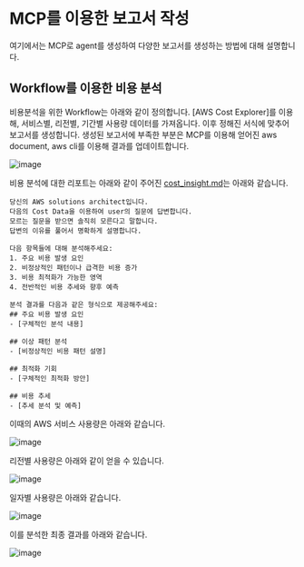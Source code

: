 # MCP를 이용한 보고서 작성

여기에서는 MCP로 agent를 생성하여 다양한 보고서를 생성하는 방법에 대해 설명합니다.

## Workflow를 이용한 비용 분석

비용분석을 위한 Workflow는 아래와 같이 정의합니다. [AWS Cost Explorer]를 이용해, 서비스별, 리전별, 기간별 사용량 데이터를 가져옵니다. 이후 정해진 서식에 맞추어 보고서를 생성합니다. 생성된 보고서에 부족한 부분은 MCP를 이용해 얻어진 aws document, aws cli를 이용해 결과를 업데이트합니다.

![image](https://github.com/user-attachments/assets/6851465d-1365-4b50-b873-eab2538bf552)

비용 분석에 대한 리포트는 아래와 같이 주어진 [cost_insight.md](./application/aws_cost/cost_insight.md)는 아래와 같습니다.

```text
당신의 AWS solutions architect입니다.
다음의 Cost Data을 이용하여 user의 질문에 답변합니다.
모르는 질문을 받으면 솔직히 모른다고 말합니다.
답변의 이유를 풀어서 명확하게 설명합니다.

다음 항목들에 대해 분석해주세요:
1. 주요 비용 발생 요인
2. 비정상적인 패턴이나 급격한 비용 증가
3. 비용 최적화가 가능한 영역
4. 전반적인 비용 추세와 향후 예측

분석 결과를 다음과 같은 형식으로 제공해주세요:
## 주요 비용 발생 요인
- [구체적인 분석 내용]

## 이상 패턴 분석
- [비정상적인 비용 패턴 설명]

## 최적화 기회
- [구체적인 최적화 방안]

## 비용 추세
- [추세 분석 및 예측]
```

이때의 AWS 서비스 사용량은 아래와 같습니다.

![image](https://github.com/user-attachments/assets/94dfc329-67f4-409e-8dc6-a912e7a512ed)

리전별 사용량은 아래와 같이 얻을 수 있습니다.

![image](https://github.com/user-attachments/assets/029b6874-ed52-4185-a3b3-e1288009b812)

일자별 사용량은 아래와 같습니다.

![image](https://github.com/user-attachments/assets/4a565709-2f0e-4265-864a-06e0f933c5c5)

이를 분석한 최종 결과를 아래와 같습니다.

![image](https://github.com/user-attachments/assets/27e4dee4-325d-48b1-b4fb-d4aa4a388a6b)
